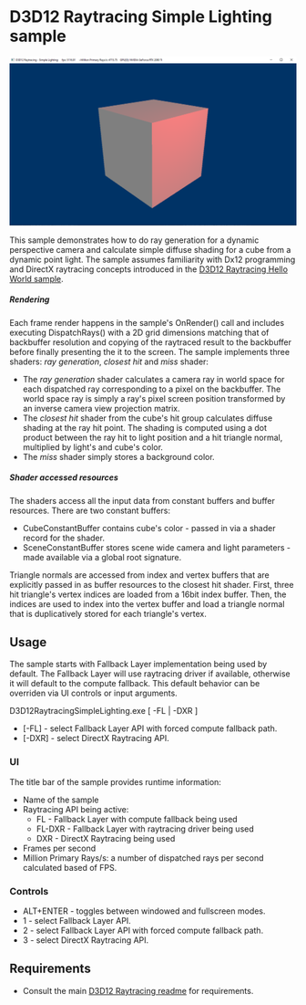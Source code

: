 # D3D12 Raytracing Simple Lighting sample
![D3D12 Raytracing Simple Lighting GUI](Screenshot.png)

This sample demonstrates how to do ray generation for a dynamic perspective camera and calculate simple diffuse shading for a cube from a dynamic point light. The sample assumes familiarity with Dx12 programming and DirectX raytracing concepts introduced in the [D3D12 Raytracing Hello World sample](..\D3D12RaytracingHelloWorld\readme.md).

##### Rendering
Each frame render happens in the sample's OnRender() call and includes executing DispatchRays() with a 2D grid dimensions matching that of backbuffer resolution and copying of the raytraced result to the backbuffer before finally presenting the it to the screen. The sample implements three shaders: *ray generation*, *closest hit* and *miss* shader: 
* The *ray generation* shader calculates a camera ray in world space for each dispatched ray corresponding to a pixel on the backbuffer. The world space ray is simply a ray's pixel screen position transformed by an inverse camera view projection matrix.
* The *closest hit* shader from the cube's hit group calculates diffuse shading at the ray hit point. The shading is computed using a dot product between the ray hit to light position and a hit triangle normal, multiplied by light's and cube's color. 
* The *miss* shader simply stores a background color. 

##### Shader accessed resources
The shaders access all the input data from constant buffers and buffer resources. There are two constant buffers: 
* CubeConstantBuffer contains cube's color - passed in via a shader record for the shader.
* SceneConstantBuffer stores scene wide camera and light parameters - made available via a global root signature.

Triangle normals are accessed from index and vertex buffers that are explicitly passed in as buffer resources to the closest hit shader. First, three hit triangle's vertex indices are loaded from a 16bit index buffer. Then, the indices are used to index into the vertex buffer and load a triangle normal that is duplicatively stored for each triangle's vertex.

## Usage
The sample starts with Fallback Layer implementation being used by default. The Fallback Layer will use raytracing driver if available, otherwise it will default to the compute fallback. This default behavior can be overriden via UI controls or input arguments.

D3D12RaytracingSimpleLighting.exe [ -FL | -DXR ]
* [-FL] - select Fallback Layer API with forced compute fallback path.
* [-DXR] - select DirectX Raytracing API.

### UI
The title bar of the sample provides runtime information:
* Name of the sample
* Raytracing API being active:
  * FL - Fallback Layer with compute fallback being used
  * FL-DXR - Fallback Layer with raytracing driver being used
  * DXR - DirectX Raytracing being used
* Frames per second
* Million Primary Rays/s: a number of dispatched rays per second calculated based of FPS.

### Controls
* ALT+ENTER - toggles between windowed and fullscreen modes.
* 1 - select Fallback Layer API.
* 2 - select Fallback Layer API with forced compute fallback path.
* 3 - select DirectX Raytracing API.

## Requirements
* Consult the main [D3D12 Raytracing readme](../../readme.md) for requirements.
